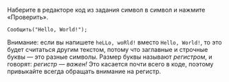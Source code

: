 Наберите в редакторе код из задания символ в символ и нажмите «Проверить».

```1c
Сообщить("Hello, World!");
```

Внимание: если вы напишете `heLLo, woRld!` вместо `Hello, World!`, то это будет считаться другим текстом, потому что заглавные и строчные буквы — это разные символы. Размер буквы называют *регистром*, и говорят: *регистр — важен!* Это касается почти всего в коде, поэтому привыкайте всегда обращать внимание на регистр.

